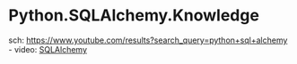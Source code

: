 # Python.SQLAlchemy.Knowledge
sch: https://www.youtube.com/results?search_query=python+sql+alchemy - video: [SQLAlchemy](https://youtu.be/AKQ3XEDI9Mw)
